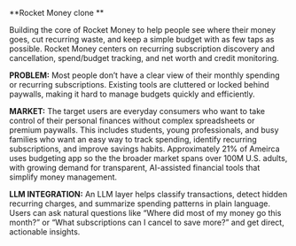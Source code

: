 **Rocket Money clone
**

Building the core of Rocket Money to help people see where their money goes, cut recurring waste, and keep a simple budget with as few taps as possible. Rocket Money centers on recurring subscription discovery and cancellation, spend/budget tracking, and net worth and credit monitoring.  

**PROBLEM:**
Most people don’t have a clear view of their monthly spending or recurring subscriptions. Existing tools are cluttered or locked behind paywalls, making it hard to manage budgets quickly and efficiently.

**MARKET:**
The target users are everyday consumers who want to take control of their personal finances without complex spreadsheets or premium paywalls. This includes students, young professionals, and busy families who want an easy way to track spending, identify recurring subscriptions, and improve savings habits. Approximately 21% of Ameirca uses budgeting app so the the broader market spans over 100M U.S. adults, with growing demand for transparent, AI-assisted financial tools that simplify money management.

**LLM INTEGRATION:**
An LLM layer helps classify transactions, detect hidden recurring charges, and summarize spending patterns in plain language. Users can ask natural questions like “Where did most of my money go this month?” or “What subscriptions can I cancel to save more?” and get direct, actionable insights.
